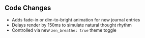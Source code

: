 ## Code Changes

- Adds fade-in or dim-to-bright animation for new journal entries
- Delays render by 150ms to simulate natural thought rhythm
- Controlled via new `zen_breathe: true` theme toggle
